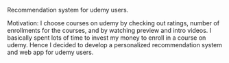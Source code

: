 Recommendation system for udemy users.

Motivation:
I choose courses on udemy by checking out ratings, number of enrollments for the courses, and by watching preview and intro videos. 
I basically spent lots of time to invest my money to enroll in a course on udemy. Hence I decided to develop a personalized 
recommendation system and web app for udemy users.

